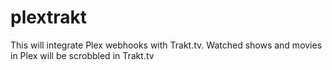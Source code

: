 # plextrakt
This will integrate Plex webhooks with Trakt.tv. Watched shows and movies in Plex will be scrobbled in Trakt.tv 
